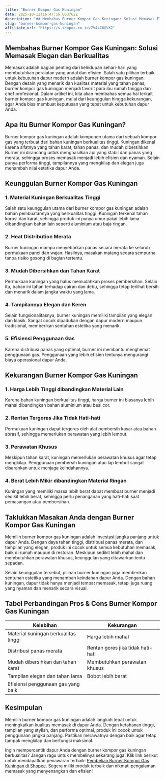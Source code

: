 ```yaml
---
title: "Burner Kompor Gas Kuningan"
date: 2025-10-12T16:47:56.003762Z
description: "## Membahas Burner Kompor Gas Kuningan: Solusi Memasak Elegan dan Berkualitas..."
slug: "burner-kompor-gas-kuningan"
affiliate_url: "https://s.shopee.co.id/7V44C68VX2"
---
```

## Membahas Burner Kompor Gas Kuningan: Solusi Memasak Elegan dan Berkualitas

Memasak adalah bagian penting dari kehidupan sehari-hari yang membutuhkan peralatan yang andal dan efisien. Salah satu pilihan terbaik untuk kebutuhan dapur modern adalah burner kompor gas kuningan. Dengan desain yang menarik dan kualitas material yang tahan panas, burner kompor gas kuningan menjadi favorit para ibu rumah tangga dan chef profesional. Dalam artikel ini, kita akan membahas semua hal terkait burner kompor gas kuningan, mulai dari keunggulan hingga kekurangan, agar Anda bisa membuat keputusan yang tepat untuk kebutuhan dapur Anda.

## Apa itu Burner Kompor Gas Kuningan?

Burner kompor gas kuningan adalah komponen utama dari sebuah kompor gas yang terbuat dari bahan kuningan berkualitas tinggi. Kuningan dikenal karena sifatnya yang tahan karat, tahan panas, dan mudah dibersihkan. Burner ini dirancang untuk menghasilkan api yang stabil dan panas yang merata, sehingga proses memasak menjadi lebih efisien dan nyaman. Selain punya performa tinggi, tampilannya yang mengkilap dan elegan juga menambah nilai estetika dapur Anda.

## Keunggulan Burner Kompor Gas Kuningan

### 1. Material Kuningan Berkualitas Tinggi

Salah satu keunggulan utama dari burner kompor gas kuningan adalah bahan pembuatannya yang berkualitas tinggi. Kuningan terkenal tahan korosi dan karat, sehingga produk ini punya umur pakai lebih lama dibandingkan bahan lain seperti aluminium atau baja ringan.

### 2. Heat Distribution Merata

Burner kuningan mampu menyebarkan panas secara merata ke seluruh permukaan panci dan wajan. Hasilnya, masakan matang secara sempurna tanpa risiko gosong di bagian tertentu.

### 3. Mudah Dibersihkan dan Tahan Karat

Permukaan kuningan yang halus memudahkan proses pembersihan. Selain itu, bahan ini tahan terhadap cairan dan debu, sehingga tetap terlihat bersih dan menarik dalam jangka waktu yang lama.

### 4. Tampilannya Elegan dan Keren

Selain fungsionalitasnya, burner kuningan memiliki tampilan yang elegan dan klasik. Sangat cocok dipadukan dengan dapur modern maupun tradisional, memberikan sentuhan estetika yang menarik.

### 5. Efisiensi Penggunaan Gas

Karena distribusi panas yang optimal, burner ini membantu menghemat penggunaan gas. Penggunaan yang lebih efisien tentunya mengurangi biaya operasional dapur Anda.

## Kekurangan Burner Kompor Gas Kuningan

### 1. Harga Lebih Tinggi dibandingkan Material Lain

Karena bahan kuningan berkualitas tinggi, harga burner ini biasanya lebih mahal dibandingkan bahan aluminium atau besi cor.

### 2. Rentan Tergores Jika Tidak Hati-hati

Permukaan kuningan dapat tergores oleh alat pembersih kasar atau bahan abrasif, sehingga memerlukan perawatan yang lebih lembut.

### 3. Perawatan Khusus

Meskipun tahan karat, kuningan memerlukan perawatan khusus agar tetap mengkilap. Penggunaan pembersih kuningan atau lap lembut sangat disarankan untuk menjaga keindahannya.

### 4. Berat Lebih Mikir dibandingkan Material Ringan

Kuningan yang memiliki massa lebih berat dapat membuat burner menjadi sedikit lebih berat, sehingga perlu penanganan yang hati-hati saat pemasangan atau pembersihan.

## Taklukkan Masakan Anda dengan Burner Kompor Gas Kuningan

Memilih burner kompor gas kuningan adalah investasi jangka panjang untuk dapur Anda. Dengan daya tahan tinggi, distribusi panas merata, dan tampilan yang elegan, produk ini cocok untuk semua kebutuhan memasak, baik di rumah maupun di restoran. Meskipun sedikit lebih mahal dan membutuhkan perawatan khusus, keunggulan yang ditawarkan tentu sepadan.

Selain keunggulan tersebut, pilihan burner kuningan juga memberikan sentuhan estetika yang menambah keindahan dapur Anda. Dengan bahan kuningan, dapur tidak hanya menjadi tempat memasak, tetapi juga ruang yang nyaman dan menarik secara visual.

## Tabel Perbandingan Pros & Cons Burner Kompor Gas Kuningan

| Kelebihan                                  | Kekurangan                                  |
|--------------------------------------------|--------------------------------------------|
| Material kuningan berkualitas tinggi     | Harga lebih mahal                        |
| Distribusi panas merata                   | Rentan gores jika tidak hati-hati         |
| Mudah dibersihkan dan tahan karat        | Membutuhkan perawatan khusus             |
| Tampilan elegan dan tahan lama          | Bobot lebih berat                        |
| Efisiensi penggunaan gas yang baik     |                                             |

## Kesimpulan

Memilih burner kompor gas kuningan adalah langkah tepat untuk meningkatkan kualitas memasak di dapur Anda. Dengan ketahanan tinggi, tampilan yang stylish, dan performa optimal, produk ini cocok untuk penggunaan jangka panjang. Pastikan merawatnya dengan baik agar tetap tampak mengkilap dan berfungsi maksimal.

Ingin mempercantik dapur Anda dengan burner kompor gas kuningan berkualitas? Jangan ragu untuk membelinya sekarang juga! Klik link berikut untuk mendapatkan penawaran terbaik: [Pembelian Burner Kompor Gas Kuningan di Shopee](https://s.shopee.co.id/7V44C68VX2). Segera miliki produk terbaik dan nikmati pengalaman memasak yang menyenangkan dan efisien!